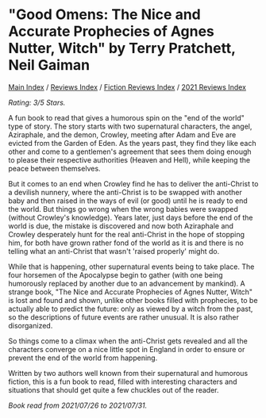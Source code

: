 # "Good Omens: The Nice and Accurate Prophecies of Agnes Nutter, Witch" by Terry Pratchett, Neil Gaiman

[Main Index](../../../README.md) / [Reviews Index](../../README.md) / [Fiction Reviews Index](../README.md) / [2021 Reviews Index](README.md)

*Rating: 3/5 Stars.*

A fun book to read that gives a humorous spin on the "end of the world" type of story. The story starts with two supernatural characters, the angel, Aziraphale, and the demon, Crowley, meeting after Adam and Eve are evicted from the Garden of Eden. As the years past, they find they like each other and come to a gentlemen's agreement that sees them doing enough to please their respective authorities (Heaven and Hell), while keeping the peace between themselves.

But it comes to an end when Crowley find he has to deliver the anti-Christ to a devilish nunnery, where the anti-Christ is to be swapped with another baby and then raised in the ways of evil (or good) until he is ready to end the world. But things go wrong when the wrong babies were swapped (without Crowley's knowledge). Years later, just days before the end of the world is due, the mistake is discovered and now both Aziraphale and Crowley desperately hunt for the real anti-Christ in the hope of stopping him, for both have grown rather fond of the world as it is and there is no telling what an anti-Christ that wasn't 'raised properly' might do.

While that is happening, other supernatural events being to take place. The four horsemen of the Apocalypse begin to gather (with one being humorously replaced by another due to an advancement by mankind). A strange book, "The Nice and Accurate Prophecies of Agnes Nutter, Witch" is lost and found and shown, unlike other books filled with prophecies, to be actually able to predict the future: only as viewed by a witch from the past, so the descriptions of future events are rather unusual. It is also rather disorganized.

So things come to a climax when the anti-Christ gets revealed and all the characters converge on a nice little spot in England in order to ensure or prevent the end of the world from happening.

Written by two authors well known from their supernatural and humorous fiction, this is a fun book to read, filled with interesting characters and situations that should get quite a few chuckles out of the reader.

*Book read from 2021/07/26 to 2021/07/31.*
